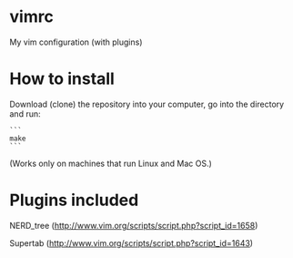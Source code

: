 vimrc
=====

My vim configuration (with plugins) 

How to install
=====
Download (clone) the repository into your computer, go into the directory and run:

	```
	make
	```

(Works only on machines that run Linux and Mac OS.)

Plugins included
=====
NERD_tree (http://www.vim.org/scripts/script.php?script_id=1658)

Supertab (http://www.vim.org/scripts/script.php?script_id=1643)
